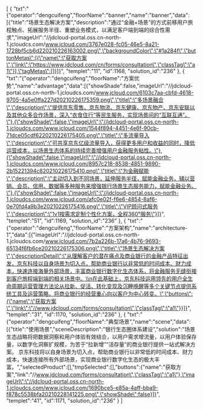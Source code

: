 [
	{
		"txt":"{\"operator\":\"dengcuifeng\",\"floorName\":\"banner\",\"name\":\"banner\",\"data\":[{\"title\":\"场景生态解决方案\",\"description\":\"通过“金融+场景”的方式前移用户旅程触点、拓展服务半径、重塑业务模式，以满足客户端到端的综合性需求\",\"imageUrl\":\"//jdcloud-portal.oss.cn-north-1.jcloudcs.com/www.jcloud.com/3767e028-fc05-46e5-8a21-1728bf5cb6d220210226163002.png\",\"backgroundColor\":\"#1a284f\",\"buttonMetas\":[{\"name\":\"获取方案\",\"link\":\"https://www.jdcloud.com/cn/forms/consultation\",\"classTag\":\"a1\"}],\"tagMetas\":[]}]}",
		"templet":"11",
		"id":1168,
		"solution_id":"236"
	},
	{
		"txt":"{\"operator\":\"dengcuifeng\",\"floorName\":\"方案优势\",\"name\":\"advantage\",\"data\":[{\"showShade\":false,\"imageUrl\":\"//jdcloud-portal.oss.cn-north-1.jcloudcs.com/www.jcloud.com/6103c7aa-cbfd-4618-9705-4a5e0ffa227d20210226175359.png\",\"title\":\"多场景融合\",\"description\":\"提供京东零售、京东物流、京东健康、京东物产、京东安联以及其他众多合作场景，深入“衣食住行”等民生服务，实现场景间的“互联互通”。\"},{\"showShade\":false,\"imageUrl\":\"//jdcloud-portal.oss.cn-north-1.jcloudcs.com/www.jcloud.com/1544f894-4451-4e6f-90cb-71dce05cdf6220210226175405.png\",\"title\":\"多流量导入\",\"description\":\"可共享京东亿级流量导入，获得更多用户和收益的同时，降低运营成本，以场景生态体系的持续完善增强用户金融服务粘性。\"},{\"showShade\":false,\"imageUrl\":\"//jdcloud-portal.oss.cn-north-1.jcloudcs.com/www.jcloud.com/8957c218-8538-4851-9890-2b15221394c820210226175410.png\",\"title\":\"为金融赋能\",\"description\":\"主动切入到不同场景，延伸服务半径，赋能金融业务，辅以营销、会员、信用、数据等多种服务来增强银行场景生态服务能力，赋能金融业务。\"},{\"showShade\":false,\"imageUrl\":\"//jdcloud-portal.oss.cn-north-1.jcloudcs.com/www.jcloud.com/afc0e02f-f6e6-4854-8af6-0e70fd4a9b3e20210226175416.png\",\"title\":\"VIP顾问式服务\",\"description\":\"1v1按需求定制个性化方案，全程360°服务\"}]}",
		"templet":"51",
		"id":1169,
		"solution_id":"236"
	},
	{
		"txt":"{\"operator\":\"dengcuifeng\",\"floorName\":\"方案架构\",\"name\":\"architecture-1\",\"data\":[{\"imageUrl\":\"//jdcloud-portal.oss.cn-north-1.jcloudcs.com/www.jcloud.com/7b2a226b-17a6-4b76-9693-65134f6fb6ce20210226175306.png\",\"title\":\"场景生态解决方案\",\"descriptionDetail\":\"从理解客户的潜在痛点及商业银行的金融产品特征出发，京东科技以自身场景为切入点，帮助商业银行以非常低的时间成本、财力成本，快速连接海量外部场景，丰富商业银行数字化生态体系，将金融服务无缝衔接到客户旅程端到端的相关场景中。\\n在此基础上，京东科技运用领先的用户全生命周期运营管理方法论从拉新、促活、转化变现及沉睡唤醒等多个关键节点提供系统工具及运营策略，将商业银行的经营重心向以客户为中心转变。\",\"buttons\":{\"name\":\"获取方案\",\"link\":\"//www.jdcloud.com/forms/consultation\",\"classTag\":\"a1\"}}]}",
		"templet":"31",
		"id":1170,
		"solution_id":"236"
	},
	{
		"txt":"{\"operator\":\"dengcuifeng\",\"floorName\":\"典型场景\",\"name\":\"scene\",\"data\":[{\"title\":\"使用场景\",\"sceneDescription\":\"银行生态圈体系建设\",\"solution\":\"场景生态战略将把数据洞察和用户体验有效结合，以用户需求增流量，以用户体验保存量，以数字化洞察扩规模，为苦于“拉新增”“活存量”的商业银行提供一站式解决方案。 京东科技将以自身场景为切入点，帮助商业银行以非常低的时间成本、财力成本，快速连接所有外部场景，实现商业银行数字化生态的极大丰富。\",\"selectedProduct\":[],\"tmpSelected\":[],\"buttons\":{\"name\":\"获取方案\",\"link\":\"//www.jdcloud.com/forms/consultation\",\"classTag\":\"a1\"},\"imageUrl\":\"//jdcloud-portal.oss.cn-north-1.jcloudcs.com/www.jcloud.com/1690bce5-e85a-4aff-bba9-f878c5538bfa20210228141225.png\",\"showShade\":false}]}",
		"templet":"41",
		"id":1171,
		"solution_id":"236"
	}
]